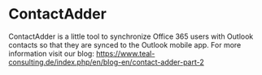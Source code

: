 # ContactAdder
ContactAdder is a little tool to synchronize Office 365 users with Outlook contacts so that they are synced to the Outlook mobile app.
For more information visit our blog: https://www.teal-consulting.de/index.php/en/blog-en/contact-adder-part-2